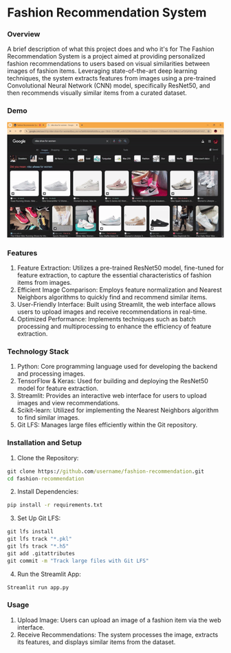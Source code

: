 
# Fashion Recommendation System

### Overview

A brief description of what this project does and who it's for The Fashion Recommendation System is a project aimed at providing personalized fashion recommendations to users based on visual similarities between images of fashion items. Leveraging state-of-the-art deep learning techniques, the system extracts features from images using a pre-trained Convolutional Neural Network (CNN) model, specifically ResNet50, and then recommends visually similar items from a curated dataset.

###  Demo

![Image description](demo\Demo.gif)

### Features
1. Feature Extraction: Utilizes a pre-trained ResNet50 model, fine-tuned for feature extraction, to capture the essential characteristics of fashion items from images.
2. Efficient Image Comparison: Employs feature normalization and Nearest Neighbors algorithms to quickly find and recommend similar items.
3. User-Friendly Interface: Built using Streamlit, the web interface allows users to upload images and receive recommendations in real-time.
4. Optimized Performance: Implements techniques such as batch processing and multiprocessing to enhance the efficiency of feature extraction.

### Technology Stack
1. Python: Core programming language used for developing the backend and processing images.
2. TensorFlow & Keras: Used for building and deploying the ResNet50 model for feature extraction.
3. Streamlit: Provides an interactive web interface for users to upload images and view recommendations.
4. Scikit-learn: Utilized for implementing the Nearest Neighbors algorithm to find similar images.
5. Git LFS: Manages large files efficiently within the Git repository.


### Installation and Setup

1. Clone the Repository:
```cmd
git clone https://github.com/username/fashion-recommendation.git
cd fashion-recommendation
```
2. Install Dependencies:
```cmd
pip install -r requirements.txt
```
3. Set Up Git LFS:
```cmd
git lfs install
git lfs track "*.pkl"
git lfs track "*.h5"
git add .gitattributes
git commit -m "Track large files with Git LFS"
```
4. Run the Streamlit App:
```cmd
Streamlit run app.py
```

### Usage
1. Upload Image: Users can upload an image of a fashion item via the web interface.
2. Receive Recommendations: The system processes the image, extracts its features, and displays similar items from the dataset.


